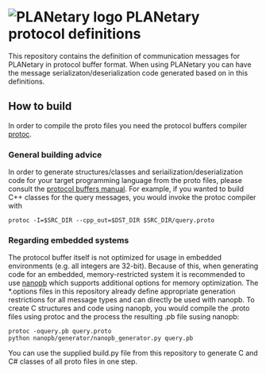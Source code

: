 # ![PLANetary logo](https://www.tu-chemnitz.de/~berre/images/planetary_logo_small.png) PLANetary protocol definitions

This repository contains the definition of communication messages for PLANetary in protocol buffer format.
When using PLANetary you can have the message serializaton/deserialization code generated based on in this definitions.

## How to build

In order to compile the proto files you need the protocol buffers compiler [protoc](https://github.com/google/protobuf).

### General building advice
In order to generate structures/classes and seriailization/deserialization code for your target programming language from the proto files, please consult the [protocol buffers manual](https://developers.google.com/protocol-buffers/docs/tutorials).
For example, if you wanted to build C++ classes for the query messages, you would invoke the protoc compiler with
```
protoc -I=$SRC_DIR --cpp_out=$DST_DIR $SRC_DIR/query.proto
```

### Regarding embedded systems
The protocol buffer itself is not optimized for usage in embedded environments (e.g. all integers are 32-bit). Because of this, when generating code for an embedded, memory-restricted system it is recommended to use [nanopb](https://github.com/nanopb/nanopb) which supports additional options for memory optimization. The *.options files in this repository already define appropriate generation restrictions for all message types and can directly be used with nanopb.
To create C structures and code using nanopb, you would compile the .proto files using protoc and the process the resulting .pb file susing nanopb:
```
protoc -oquery.pb query.proto
python nanopb/generator/nanopb_generator.py query.pb
```

You can use the supplied build.py file from this repository to generate C and C# classes of all proto files in one step.